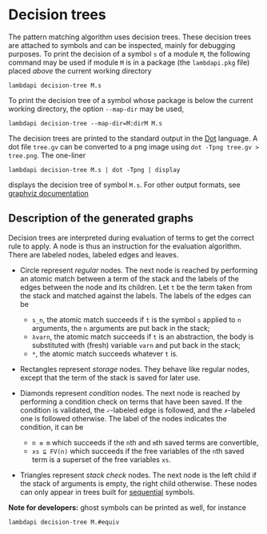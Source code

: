 Decision trees
==============

The pattern matching algorithm uses decision trees. These decision trees are
attached to symbols and can be inspected, mainly for debugging purposes. To
print the decision of a symbol `s` of a module `M`, the following command may be
used if module `M` is in a package (the `lambdapi.pkg` file) placed *above* the 
current working directory
```
lambdapi decision-tree M.s
```

To print the decision tree of a symbol whose package is below the current
working directory, the option `--map-dir` may be used,
```
lambdapi decision-tree --map-dir=M:dirM M.s
```

The decision trees are printed to the standard output in the
[Dot](https://www.graphviz.org/doc/info/lang.html) language.
A dot file `tree.gv` can be converted to a png image using
`dot -Tpng tree.gv > tree.png`. The one-liner
```shell
lambdapi decision-tree M.s | dot -Tpng | display
```
displays the decision tree of symbol `M.s`. For other output formats, see
[graphviz documentation](https://graphviz.gitlab.io/_pages/doc/info/output.html)

Description of the generated graphs
-----------------------------------
Decision trees are interpreted during evaluation of terms to get the correct
rule to apply. A node is thus an instruction for the evaluation algorithm. There
are labeled nodes, labeled edges and leaves.

- Circle represent _regular_ nodes. The next node is reached by performing an
  atomic match between a term of the stack and the labels of the edges between
  the node and its children. Let `t` be the term taken from the stack and
  matched against the labels. The labels of the edges can be
  - `s_n`, the atomic match succeeds if `t` is the symbol `s` applied to `n`
    arguments, the `n` arguments are put back in the stack;
  - `λvarn`, the atomic match succeeds if `t` is an abstraction, the body
    is substituted with (fresh) variable `varn` and put back in the stack;
  - `*`, the atomic match succeeds whatever `t` is.

- Rectangles represent _storage_ nodes. They behave like regular nodes, except
  that the term of the stack is saved for later use.

- Diamonds represent _condition_ nodes. The next node is reached by
  performing a condition check on terms that have been saved. If the condition
  is validated, the `✓`-labeled edge is followed, and the `✗`-labeled one is
  followed otherwise. The label of the nodes indicates the condition, it can be
  - `n ≡ m` which succeeds if the `n`th and `m`th saved terms are convertible,
  - `xs ⊊ FV(n)` which succeeds if the free variables of the `n`th saved term
    is a superset of the free variables `xs`.
    
- Triangles represent _stack check_ nodes. The next node is the left
  child if the stack of arguments is empty, the right child otherwise. These
  nodes can only appear in trees built for [sequential](commands.md#symbol) 
  symbols.

**Note for developers:** ghost symbols can be printed as well, for instance
```
lambdapi decision-tree M.#equiv
```
